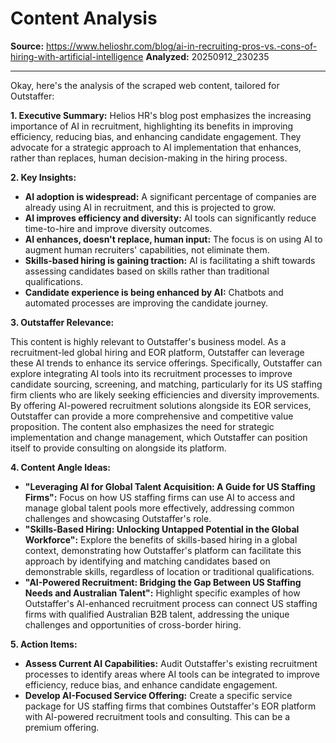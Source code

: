 # Content Analysis

**Source:** https://www.helioshr.com/blog/ai-in-recruiting-pros-vs.-cons-of-hiring-with-artificial-intelligence
**Analyzed:** 20250912_230235

---

Okay, here's the analysis of the scraped web content, tailored for Outstaffer:

**1. Executive Summary:**  Helios HR's blog post emphasizes the increasing importance of AI in recruitment, highlighting its benefits in improving efficiency, reducing bias, and enhancing candidate engagement. They advocate for a strategic approach to AI implementation that enhances, rather than replaces, human decision-making in the hiring process.

**2. Key Insights:**

*   **AI adoption is widespread:** A significant percentage of companies are already using AI in recruitment, and this is projected to grow.
*   **AI improves efficiency and diversity:** AI tools can significantly reduce time-to-hire and improve diversity outcomes.
*   **AI enhances, doesn't replace, human input:** The focus is on using AI to augment human recruiters' capabilities, not eliminate them.
*   **Skills-based hiring is gaining traction:** AI is facilitating a shift towards assessing candidates based on skills rather than traditional qualifications.
*   **Candidate experience is being enhanced by AI:** Chatbots and automated processes are improving the candidate journey.

**3. Outstaffer Relevance:**

This content is highly relevant to Outstaffer's business model. As a recruitment-led global hiring and EOR platform, Outstaffer can leverage these AI trends to enhance its service offerings. Specifically, Outstaffer can explore integrating AI tools into its recruitment processes to improve candidate sourcing, screening, and matching, particularly for its US staffing firm clients who are likely seeking efficiencies and diversity improvements. By offering AI-powered recruitment solutions alongside its EOR services, Outstaffer can provide a more comprehensive and competitive value proposition. The content also emphasizes the need for strategic implementation and change management, which Outstaffer can position itself to provide consulting on alongside its platform.

**4. Content Angle Ideas:**

*   **"Leveraging AI for Global Talent Acquisition: A Guide for US Staffing Firms":**  Focus on how US staffing firms can use AI to access and manage global talent pools more effectively, addressing common challenges and showcasing Outstaffer's role.
*   **"Skills-Based Hiring: Unlocking Untapped Potential in the Global Workforce":** Explore the benefits of skills-based hiring in a global context, demonstrating how Outstaffer's platform can facilitate this approach by identifying and matching candidates based on demonstrable skills, regardless of location or traditional qualifications.
*   **"AI-Powered Recruitment: Bridging the Gap Between US Staffing Needs and Australian Talent":** Highlight specific examples of how Outstaffer's AI-enhanced recruitment process can connect US staffing firms with qualified Australian B2B talent, addressing the unique challenges and opportunities of cross-border hiring.

**5. Action Items:**

*   **Assess Current AI Capabilities:** Audit Outstaffer's existing recruitment processes to identify areas where AI tools can be integrated to improve efficiency, reduce bias, and enhance candidate engagement.
*   **Develop AI-Focused Service Offering:** Create a specific service package for US staffing firms that combines Outstaffer's EOR platform with AI-powered recruitment tools and consulting. This can be a premium offering.
